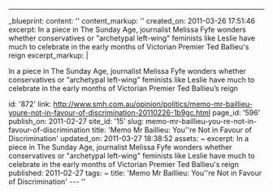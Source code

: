 ---
_blueprint:
  content: ''
  content_markup: ''
  created_on: 2011-03-26 17:51:46
  excerpt: In a piece in The Sunday Age, journalist Melissa Fyfe wonders whether conservatives
    or "archetypal left-wing" feminists like Leslie have much to celebrate in the
    early months of Victorian Premier Ted Ballieu's reign
  excerpt_markup: |
    <p>In a piece in The Sunday Age, journalist Melissa Fyfe wonders whether conservatives or &ldquo;archetypal left-wing&rdquo; feminists like Leslie have much to celebrate in the early months of Victorian Premier Ted Ballieu&rsquo;s reign</p>
  id: '872'
  link: http://www.smh.com.au/opinion/politics/memo-mr-baillieu-youre-not-in-favour-of-discrimination-20110226-1b9gc.html
  page_id: '596'
  publish_on: 2011-02-27
  site_id: '15'
  slug: memo-mr-baillieu-you-re-not-in-favour-of-discrimination
  title: 'Memo Mr Baillieu: You''re Not in Favour of Discrimination'
  updated_on: 2011-03-27 18:38:52
assets: ~
excerpt: In a piece in The Sunday Age, journalist Melissa Fyfe wonders whether conservatives
  or "archetypal left-wing" feminists like Leslie have much to celebrate in the early
  months of Victorian Premier Ted Ballieu's reign
published: 2011-02-27
tags: ~
title: 'Memo Mr Baillieu: You''re Not in Favour of Discrimination'
--- ''
